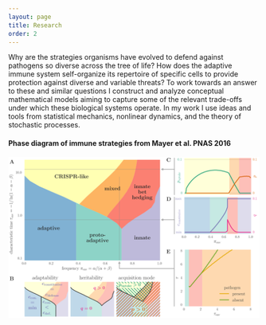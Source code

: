 ```yaml
---
layout: page
title: Research
order: 2
---
```



Why are the strategies organisms have evolved to defend against pathogens so diverse across the tree of life? How does the adaptive immune system self-organize its repertoire of specific cells to provide protection against diverse and variable threats? To work towards an answer to these and similar questions I construct and analyze conceptual mathematical models aiming to capture some of the relevant trade-offs under which these biological systems operate. In my work I use ideas and tools from statistical mechanics, nonlinear dynamics, and the theory of stochastic processes.

#### Phase diagram of immune strategies from Mayer et al. PNAS 2016

![Immune strategies](https://raw.githubusercontent.com/andim/evolimmune/master/fig2/figure2.svg?sanitize=true "Figure from Mayer et al. PNAS 2016")
